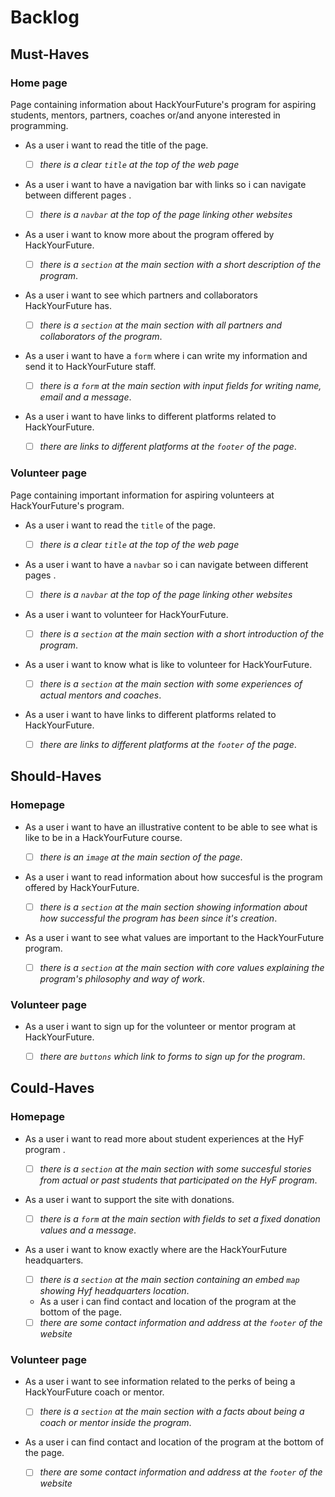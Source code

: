 # Backlog

## Must-Haves

### Home page

Page containing information about HackYourFuture's program for aspiring
students, mentors, partners, coaches or/and anyone interested in programming.

- As a user i want to read the title of the page.

  - [ ] _there is a clear `title` at the top of the web page_

- As a user i want to have a navigation bar with links so i can navigate between
  different pages .

  - [ ] _there is a `navbar` at the top of the page linking other websites_

- As a user i want to know more about the program offered by HackYourFuture.

  - [ ] _there is a `section` at the main section with a short description of
        the program_.

- As a user i want to see which partners and collaborators HackYourFuture has.

  - [ ] _there is a `section` at the main section with all partners and
        collaborators of the program_.

- As a user i want to have a `form` where i can write my information and send it
  to HackYourFuture staff.

  - [ ] _there is a `form` at the main section with input fields for writing
        name, email and a message_.

- As a user i want to have links to different platforms related to
  HackYourFuture.

  - [ ] _there are links to different platforms at the `footer` of the page_.

### Volunteer page

Page containing important information for aspiring volunteers at
HackYourFuture's program.

- As a user i want to read the `title` of the page.

  - [ ] _there is a clear `title` at the top of the web page_

- As a user i want to have a `navbar` so i can navigate between different pages
  .

  - [ ] _there is a `navbar` at the top of the page linking other websites_

- As a user i want to volunteer for HackYourFuture.

  - [ ] _there is a `section` at the main section with a short introduction of
        the program_.

- As a user i want to know what is like to volunteer for HackYourFuture.

  - [ ] _there is a `section` at the main section with some experiences of
        actual mentors and coaches_.

- As a user i want to have links to different platforms related to
  HackYourFuture.

  - [ ] _there are links to different platforms at the `footer` of the page_.

## Should-Haves

### Homepage

- As a user i want to have an illustrative content to be able to see what is
  like to be in a HackYourFuture course.

  - [ ] _there is an `image` at the main section of the page_.

- As a user i want to read information about how succesful is the program
  offered by HackYourFuture.

  - [ ] _there is a `section` at the main section showing information about how
        successful the program has been since it's creation_.

- As a user i want to see what values are important to the HackYourFuture
  program.

  - [ ] _there is a `section` at the main section with core values explaining
        the program's philosophy and way of work_.

### Volunteer page

- As a user i want to sign up for the volunteer or mentor program at
  HackYourFuture.

  - [ ] _there are `buttons` which link to forms to sign up for the program_.

## Could-Haves

### Homepage

- As a user i want to read more about student experiences at the HyF program .

  - [ ] _there is a `section` at the main section with some succesful stories
        from actual or past students that participated on the HyF program_.

- As a user i want to support the site with donations.

  - [ ] _there is a `form` at the main section with fields to set a fixed
        donation values and a message_.

- As a user i want to know exactly where are the HackYourFuture headquarters.

  - [ ] _there is a `section` at the main section containing an embed `map`
        showing Hyf headquarters location_.

  - As a user i can find contact and location of the program at the bottom of
    the page.

  - [ ] _there are some contact information and address at the `footer` of the
        website_

### Volunteer page

- As a user i want to see information related to the perks of being a
  HackYourFuture coach or mentor.

  - [ ] _there is a `section` at the main section with a facts about being a
        coach or mentor inside the program_.

- As a user i can find contact and location of the program at the bottom of the
  page.

  - [ ] _there are some contact information and address at the `footer` of the
        website_
